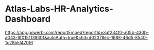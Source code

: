 # Atlas-Labs-HR-Analytics-Dashboard

https://app.powerbi.com/reportEmbed?reportId=3af234f0-a05b-430b-a043-8f015113930f&autoAuth=true&ctid=d02378ec-1688-46d5-8540-1c28b5f470f6
